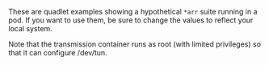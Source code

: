 These are quadlet examples showing a hypothetical `*arr` suite running in a pod. 
If you want to use them, be sure to change the values to reflect your local system.   

Note that the transmission container runs as root (with limited privileges) so that it can configure /dev/tun.